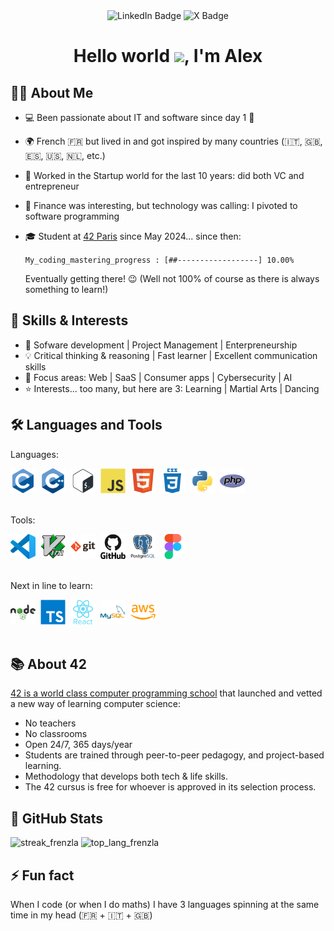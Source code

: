 <div id="header" align="center">
    <div id="badges">
        <a href="https://www.linkedin.com/in/alexandrelarose/" style="text-decoration:none;">
            <img src="https://img.shields.io/badge/LinkedIn-blue?style=for-the-badge&logo=linkedin&logoColor=white" alt="LinkedIn Badge"/></a>
        <a href="https://twitter.com/LaroseAlex" style="text-decoration:none;">
            <img src="https://img.shields.io/badge/X-white?style=for-the-badge&logo=x&logoColor=black" alt="X Badge"/></a>
        <br/>
        <h1>
            Hello world
            <img src="https://media.giphy.com/media/hvRJCLFzcasrR4ia7z/giphy.gif" width="30px"/>, I'm Alex
        </h1>
    </div>
</div>

## 👨‍💻 About Me
- 💻 Been passionate about IT and software since day 1 🐣
- 🌍 French 🇫🇷 but lived in and got inspired by many countries (🇮🇹, 🇬🇧, 🇪🇸, 🇺🇸, 🇳🇱, etc.)
- 💼 Worked in the Startup world for the last 10 years: did both VC and entrepreneur
- 🚀 Finance was interesting, but technology was calling: I pivoted to software programming
- 🎓 Student at [42 Paris](https://42.fr/en/homepage/) since May 2024... since then:

    `My_coding_mastering_progress : [##------------------] 10.00%`

    Eventually getting there! 😉 (Well not 100% of course as there is always something to learn!)


## 🔧 Skills & Interests
- 💪 Sofware development | Project Management | Enterpreneurship
- 💡 Critical thinking & reasoning | Fast learner | Excellent communication skills
- 🎯 Focus areas: Web | SaaS | Consumer apps | Cybersecurity | AI
- ⭐️ Interests... too many, but here are 3: Learning | Martial Arts | Dancing


## :hammer_and_wrench: Languages and Tools
Languages:
<div>
  <img src="https://github.com/devicons/devicon/blob/master/icons/c/c-original.svg" title="c" alt="c" width="40" height="40"/>&nbsp;
  <img src="https://github.com/devicons/devicon/blob/master/icons/cplusplus/cplusplus-original.svg" title="cpp" alt="cpp" width="40" height="40"/>&nbsp;
  <img src="https://github.com/devicons/devicon/blob/master/icons/bash/bash-original.svg" title="Bash" alt="Bash" width="40" height="40"/>&nbsp;
  <img src="https://github.com/devicons/devicon/blob/master/icons/javascript/javascript-original.svg" title="JavaScript" alt="JavaScript" width="40" height="40"/>&nbsp;
  <img src="https://github.com/devicons/devicon/blob/master/icons/html5/html5-original.svg" title="HTML5" alt="HTML" width="40" height="40"/>&nbsp;
  <img src="https://github.com/devicons/devicon/blob/master/icons/css3/css3-plain-wordmark.svg"  title="CSS3" alt="CSS" width="40" height="40"/>&nbsp;
  <img src="https://github.com/devicons/devicon/blob/master/icons/python/python-original.svg" title="Python" alt="Python" width="40" height="40"/>&nbsp;
  <img src="https://github.com/devicons/devicon/blob/master/icons/php/php-original.svg" title="php" alt="php" width="40" height="40"/>
  <br/>
  <br/>
</div>

Tools:
<div>
  <img src="https://github.com/devicons/devicon/blob/master/icons/vscode/vscode-original.svg" title="Vscode" alt="Vscode" width="40" height="40"/>&nbsp;
  <img src="https://github.com/devicons/devicon/blob/master/icons/vim/vim-original.svg" title="Vim" alt="Vim" width="40" height="40"/>&nbsp;
  <img src="https://github.com/devicons/devicon/blob/master/icons/git/git-original-wordmark.svg" title="Git" **alt="Git" width="40" height="40"/>&nbsp;
  <img src="https://github.com/devicons/devicon/blob/master/icons/github/github-original-wordmark.svg" title="Github" alt="Github" width="40" height="40"/>&nbsp;
  <img src="https://github.com/devicons/devicon/blob/master/icons/postgresql/postgresql-original-wordmark.svg" title="Postgresql" alt="Postgresql" width="40" height="40"/>&nbsp;
  <img src="https://github.com/devicons/devicon/blob/master/icons/figma/figma-original.svg" title="Figma" alt="Figma" width="40" height="40"/>
  <br/>
  <br/>
</div>

Next in line to learn:
<div>
  <img src="https://github.com/devicons/devicon/blob/master/icons/nodejs/nodejs-original-wordmark.svg" title="NodeJS" alt="NodeJS" width="40" height="40"/>&nbsp;
  <img src="https://github.com/devicons/devicon/blob/master/icons/typescript/typescript-original.svg" title="Typescript" alt="Typescript" width="40" height="40"/>&nbsp;
  <img src="https://github.com/devicons/devicon/blob/master/icons/react/react-original-wordmark.svg" title="React" alt="React" width="40" height="40"/>&nbsp;
  <img src="https://github.com/devicons/devicon/blob/master/icons/mysql/mysql-original-wordmark.svg" title="MySQL"  alt="MySQL" width="40" height="40"/>&nbsp;
  <img src="https://github.com/devicons/devicon/blob/master/icons/amazonwebservices/amazonwebservices-plain-wordmark.svg" title="AWS" alt="AWS" width="40" height="40"/>
  <br/>
  <br/>
</div>


## 📚 About 42
[42 is a world class computer programming school](https://42.fr/en/homepage/) that launched and vetted a new way of learning computer science:
- No teachers
- No classrooms
- Open 24/7, 365 days/year
- Students are trained through peer-to-peer pedagogy, and project-based learning.
- Methodology that develops both tech & life skills.
- The 42 cursus is free for whoever is approved in its selection process.


## 🧐 GitHub Stats
<p>
  <img src="http://github-readme-streak-stats.herokuapp.com?user=frenzla&locale=en&theme=midnight-purple&hide_border=true" alt="streak_frenzla" />
  <img src="https://github-readme-stats.vercel.app/api/top-langs/?username=frenzla&show_icons=true&locale=en&layout=compact&theme=midnight-purple&hide_border=true" alt="top_lang_frenzla" />
<p>

## ⚡ Fun fact
When I code (or when I do maths) I have 3 languages spinning at the same time in my head (🇫🇷 + 🇮🇹 + 🇬🇧)
